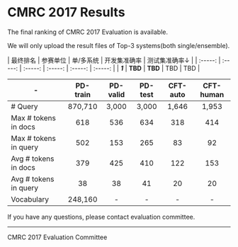 # CMRC 2017 Results

The final ranking of CMRC 2017 Evaluation is available.

We will only upload the result files of Top-3 systems(both single/ensemble).


| 最终排名 | 参赛单位 | 单/多系统 | 开发集准确率 | 测试集准确率↓ |
| :-----: | :-----: | :-----: | :-----: | :-----: | :-----: |
| ***1*** | **TBD** | **TBD** | TBD | TBD |


| - | PD-train | PD-valid | PD-test | CFT-auto | CFT-human |
|--------|:-----:|:-----:|:-----:|:-----:|:-----:|
| # Query | 870,710 | 3,000 | 3,000 | 1,646 | 1,953 |
| Max # tokens in docs | 618 | 536 | 634 | 318 | 414 |
| Max # tokens in query| 502 | 153 | 265 | 83 | 92 |
| Avg # tokens in docs | 379 | 425 | 410 | 122 | 153 |
| Avg # tokens in query| 38 | 38 | 41 | 20 | 20 |
| Vocabulary | 248,160 | - | - | - | - |


If you have any questions, please contact evaluation committee.

----------------
CMRC 2017 Evaluation Committee